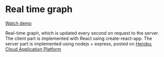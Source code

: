 # Real time graph

[Watch demo](https://arcane-falls-82498.herokuapp.com/)

Real-time graph, which is updated every second on request to the server. The client part is implemented with React using create-react-app. The server part is implemented using nodejs + express, posted on [Heroku: Cloud Application Platform](https://www.heroku.com/)
